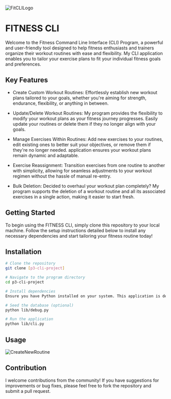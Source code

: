 ![FitCLILogo](https://github.com/N2IT/p3-cli-project/assets/32651728/ac3b160b-c6d5-4c96-9d60-f4155ea792d4)

# FITNESS CLI

Welcome to the Fitness Command Line Interface (CLI) Program, a powerful and user-friendly tool designed to help fitness enthusiasts and trainers organize their workout routines with ease and flexibility. My CLI application enables you to tailor your exercise plans to fit your individual fitness goals and preferences.

## Key Features

- Create Custom Workout Routines: Effortlessly establish new workout plans tailored to your goals, whether you're aiming for strength, endurance, flexibility, or anything in between.

- Update/Delete Workout Routines: My program provides the flexibility to modify your workout plans as your fitness journey progresses. Easily update your routines or delete them if they no longer align with your goals.

- Manage Exercises Within Routines: Add new exercises to your routines, edit existing ones to better suit your objectives, or remove them if they're no longer needed.  application ensures your workout plans remain dynamic and adaptable.

- Exercise Reassignment: Transition exercises from one routine to another with simplicity, allowing for seamless adjustments to your workout regimen without the hassle of manual re-entry.

- Bulk Deletion: Decided to overhaul your workout plan completely? My program supports the deletion of a workout routine and all its associated exercises in a single action, making it easier to start fresh.

## Getting Started

To begin using the FITNESS CLI, simply clone this repository to your local machine. Follow the setup instructions detailed below to install any necessary dependencies and start tailoring your fitness routine today!

## Installation

```bash
# Clone the repository
git clone [p3-cli-project]

# Navigate to the program directory
cd p3-cli-project

# Install dependencies
Ensure you have Python installed on your system. This application is developed with Python 3. Ensure your Python version is compatible by checking with python --version or python3 --version.

# Seed the database (optional)
python lib/debug.py

# Run the application
python lib/cli.py
```

## Usage

![CreateNewRoutine](https://github.com/N2IT/p3-cli-project/assets/32651728/a5d974e8-8ec6-4ed3-ad92-f3931ccf5653)





## Contribution

I welcome contributions from the community! If you have suggestions for improvements or bug fixes, please feel free to fork the repository and submit a pull request.

